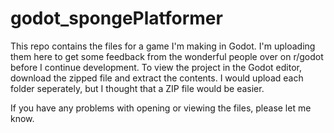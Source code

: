 # godot_spongePlatformer

This repo contains the files for a game I'm making in Godot. I'm uploading them here to get some feedback from the wonderful people over on r/godot before I continue development. To view the project in the Godot editor, download the zipped file and extract the contents. I would upload each folder seperately, but I thought that a ZIP file would be easier.

If you have any problems with opening or viewing the files, please let me know.

